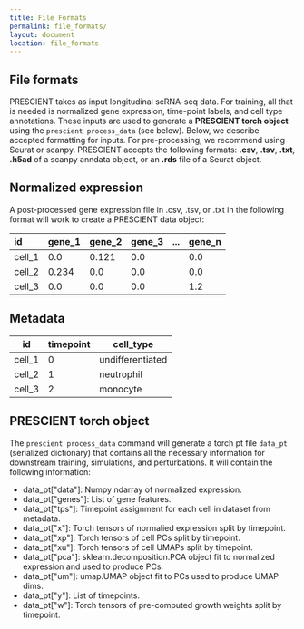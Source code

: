```yaml
---
title: File Formats
permalink: file_formats/
layout: document
location: file_formats
---
```


## File formats

PRESCIENT takes as input longitudinal scRNA-seq data. For training, all that is needed is normalized gene expression, time-point labels, and cell type annotations. These inputs are used to generate a **PRESCIENT torch object** using the `prescient process_data` (see below). Below, we describe accepted formatting for inputs. For pre-processing, we recommend using Seurat or scanpy. PRESCIENT accepts the following formats: **.csv**, **.tsv**, **.txt**, **.h5ad** of a scanpy anndata object, or an **.rds** file of a Seurat object.

## Normalized expression
A post-processed gene expression file in .csv, .tsv, or .txt in the following format will work to create a PRESCIENT data object:

| id     	| gene_1 	| gene_2 	| gene_3 	| ... 	| gene_n 	|
|:--------	|:--------	|:--------	|:--------	|:-----	|:--------	|
| cell_1 	| 0.0    	| 0.121  	| 0.0    	|     	| 0.0    	|
| cell_2 	| 0.234  	| 0.0    	| 0.0    	|     	| 0.0    	|
| cell_3 	| 0.0    	| 0.0    	| 0.0    	|     	| 1.2    	|

## Metadata

| id     	| timepoint 	| cell_type        	|
|--------	|-----------	|------------------	|
| cell_1 	| 0         	| undifferentiated 	|
| cell_2 	| 1         	| neutrophil       	|
| cell_3 	| 2         	| monocyte         	|

<!-- ## Scanpy AnnData
If pre-processing is done with Scanpy, you can directly provide the AnnData object to the PRESCIENT `data.py` command line function. The AnnData object should contain the following information:
- **adata.X** should contain a numpy ndarray, pandas DataFrame, or sparse matrix of gene expression with n_cells x n_features:

| id     	| gene_1 	| gene_2 	| gene_3 	| ... 	| gene_n 	|
|--------	|--------	|--------	|--------	|-----	|--------	|
| cell_1 	| 0.0    	| 0.121  	| 0.0    	|     	| 0.0    	|
| cell_2 	| 0.234  	| 0.0    	| 0.0    	|     	| 0.0    	|
| cell_3 	| 0.0    	| 0.0    	| 0.0    	|     	| 1.2    	|

- **adata.obs** should contain metadata of time point labels (as integers) and cell type annotations, for example:

| id     	| timepoint 	| cell_type        	|
|--------	|-----------	|------------------	|
| cell_1 	| 0         	| undifferentiated 	|
| cell_2 	| 1         	| neutrophil       	|
| cell_3 	| 2         	| monocyte         	|

## Seurat object
If pre-processing is done with Seurat, you can directly provide the Seurat object as **.rds** or convert it to a **.csv** and provide the file as directed above or provide an rds file of the Seurat object containing expressionl levels and both time-point and celltype metadata.
'' -->

## PRESCIENT torch object
The `prescient process_data` command will generate a torch pt file `data_pt` (serialized dictionary) that contains all the necessary information for downstream training, simulations, and perturbations. It will contain the following information:

- data_pt["data"]: Numpy ndarray of normalized expression.
- data_pt["genes"]: List of gene features.
- data_pt["tps"]: Timepoint assignment for each cell in dataset from metadata.
- data_pt["x"]: Torch tensors of normalied expression split by timepoint.
- data_pt["xp"]: Torch tensors of cell PCs split by timepoint.
- data_pt["xu"]: Torch tensors of cell UMAPs split by timepoint.
- data_pt["pca"]: sklearn.decomposition.PCA object fit to normalized expression and used to produce PCs.
- data_pt["um"]: umap.UMAP object fit to PCs used to produce UMAP dims.
- data_pt["y"]: List of timepoints.
- data_pt["w"]: Torch tensors of pre-computed growth weights split by timepoint.
